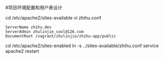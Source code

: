 #项目环境配置和用户表设计

cd /etc/apache2/sites-available
vi zhihu.conf
```
ServerName zhihu.dev
ServerAdmin zhulinjie_cool@126.com
DocumentRoot /vagrant/zhulinjie/zhihu-app/public
```

cd /etc/apache2/sites-enabled
ln -s ../sites-available/zhihu.conf
service apache2 restart
